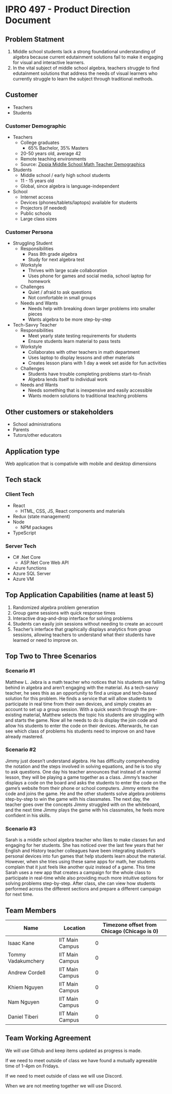 # IPRO 497 - Product Direction Document

## Problem Statment
1. Middle school students lack a strong foundational understanding of algebra because current edutainment solutions fail to make it engaging for visual and interactive learners.
2. In the vital subject of middle school algebra, teachers struggle to find edutainment solutions that address the needs of visual learners who currently struggle to learn the subject through traditional methods.

## Customer
- Teachers
- Students
### Customer Demographic
- Teachers
    - College graduates
        - 65% Bachelor, 35% Masters
    - 20-50 years old, average 42
    - Remote teaching environments
    - Source: [Zippia Middle School Math Teacher Demographics](https://www.zippia.com/middle-school-math-teacher-jobs/demographics/)
- Students
    - Middle school / early high school students
    - 11 - 15 years old
    - Global, since algebra is language-independent
- School
    - Internet access
    - Devices (phones/tablets/laptops) available for students
    - Projectors (if needed)
    - Public schools
    - Large class sizes
### Customer Persona
- Struggling Student
    - Responsibilities
        - Pass 8th grade algebra
        - Study for next algebra test
    - Workstyle
        - Thrives with large scale collaboration
        - Uses phone for games and social media, school laptop for homework
    - Challenges
        - Quiet / afraid to ask questions
        - Not comfortable in small groups
    - Needs and Wants
        - Needs help with breaking down larger problems into smaller pieces
        - Wants algebra to be more step-by-step
- Tech-Savvy Teacher
    - Responsibilities
        - Meet yearly state testing requirements for students
        - Ensure students learn material to pass tests
    - Workstyle
        - Collaborates with other teachers in math department
        - Uses laptop to display lessons and other materials
        - Creates lesson plans with 1 day a week set aside for fun activities
    - Challenges
        - Students have trouble completing problems start-to-finish
        - Algebra lends itself to individual work
    - Needs and Wants
        - Needs something that is inexpensive and easily accessible
        - Wants modern solutions to traditional teaching problems

## Other customers or stakeholders
- School administrations
- Parents
- Tutors/other educators

## Application type
Web application that is compativle with mobile and desktop dimensions

## Tech stack
### Client Tech
- React
    - HTML, CSS, JS, React components and materials
- Redux (state management)
- Node
    - NPM packages
- TypeScript
### Server Tech
- C# .Net Core
    - ASP.Net Core Web API
- Azure functions
- Azure SQL Server
- Azure VM

## Top Application Capabilities (name at least 5)
1. Randomized algebra problem generation
2. Group game sessions with quick response times
3. Interactive drag-and-drop interface for solving problems
4. Students can easily join sessions without needing to create an account
5. Teacher’s interface that graphically displays analytics from group sessions, allowing teachers to understand what their students have learned or need to improve on.

## Top Two to Three Scenarios
### Scenario #1
Matthew L. Jebra is a math teacher who notices that his students are falling behind in algebra and aren’t engaging with the material. As a tech-savvy teacher, he sees this as an opportunity to find a unique and tech-based solution for this problem. He finds a service that will allow students to participate in real time from their own devices, and simply creates an account to set up a group session. With a quick search through the pre-existing material, Matthew selects the topic his students are struggling with and starts the game. Now all he needs to do is display the join code and allow his students to enter the code on their devices. Afterwards, he can see which class of problems his students need to improve on and have already mastered.
### Scenario #2
Jimmy just doesn’t understand algebra. He has difficulty comprehending the notation and the steps involved in solving equations, and he is too shy to ask questions. One day his teacher announces that instead of a normal lesson, they will be playing a game together as a class. Jimmy’s teacher displays a code on the board and asks the students to enter the code on the game’s website from their phone or school computers. Jimmy enters the code and joins the game. He and the other students solve algebra problems step-by-step to win the game with his classmates. The next day, the teacher goes over the concepts Jimmy struggled with on the whiteboard, and the next time Jimmy plays the game with his classmates, he feels more confident in his skills.
### Scenario #3
Sarah is a middle school algebra teacher who likes to make classes fun and engaging for her students. She has noticed over the last few years that her English and History teacher colleagues have been integrating student’s personal devices into fun games that help students learn about the material. However, when she tries using these same apps for math, her students complain that it just feels like another quiz instead of a game. This time Sarah uses a new app that creates a campaign for the whole class to participate in real-time while also providing much more intuitive options for solving problems step-by-step. After class, she can view how students performed across the different sections and prepare a different campaign for next time.

## Team Members
| Name | Location | Timezone offset from Chicago (Chicago is 0) |
| --- | --- | --- | 
| Isaac Kane | IIT Main Campus | 0 |
| Tommy Vadakumchery | IIT Main Campus | 0 |
| Andrew Cordell | IIT Main Campus | 0 |
| Khiem Nguyen | IIT Main Campus | 0 |
| Nam Nguyen | IIT Main Campus | 0 |
| Daniel Tiberi | IIT Main Campus | 0 |

## Team Working Agreement
We will use Github and keep items updated as progress is made.

If we need to meet outside of class we have found a mutually agreeable time of 1-4pm on Fridays.

If we need to meet outside of class we will use Discord.

When we are not meeting together we will use Discord.
